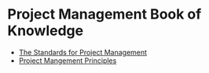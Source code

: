 # Project Management Book of Knowledge

- [The Standards for Project Management](standard.md)
- [Project Mangement Principles](principles.md)

